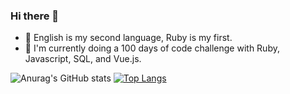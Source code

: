 ### Hi there 👋

- 💬 English is my second language, Ruby is my first. 
- 🌱 I'm currently doing a 100 days of code challenge with Ruby, Javascript, SQL, and Vue.js.


<!--
**erictaelee/erictaelee** is a ✨ _special_ ✨ repository because its `README.md` (this file) appears on your GitHub profile.

Here are some ideas to get you started:

- 🔭 I’m currently working on ...
- 🌱 I’m currently learning ...
- 👯 I’m looking to collaborate on ...
- 🤔 I’m looking for help with ...
- 💬 Ask me about ...
- 📫 How to reach me: ...
- 😄 Pronouns: ...
- ⚡ Fun fact: ...
-->

![Anurag's GitHub stats](https://github-readme-stats.vercel.app/api?username=erictaelee&theme=vue&show_icons=true)
[![Top Langs](https://github-readme-stats.vercel.app/api/top-langs/?username=erictaelee)](https://github.com/anuraghazra/github-readme-stats)
